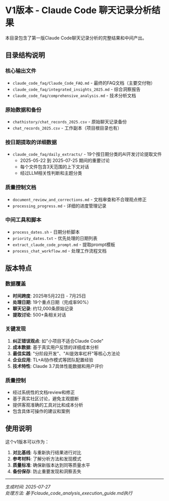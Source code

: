 # V1版本 - Claude Code 聊天记录分析结果

本目录包含了第一版Claude Code聊天记录分析的完整结果和中间产出。

## 目录结构说明

### 核心输出文件
- `claude_code_faq/Claude_Code_FAQ.md` - 最终的FAQ文档（主要交付物）
- `claude_code_faq/integrated_insights_2025.md` - 综合洞察报告
- `claude_code_faq/comprehensive_analysis.md` - 技术分析文档

### 原始数据和备份
- `chathistory/chat_records_2025.csv` - 原始聊天记录备份
- `chat_records_2025.csv` - 工作副本（项目根目录也有）

### 按日期提取的详细数据
- `claude_code_faq/daily_extracts/` - 19个按日期分类的AI开发讨论提取文件
  - 2025-05-22 到 2025-07-25 期间的重要讨论
  - 每个文件包含3天范围的上下文对话
  - 经过LLM相关性判断和主题分类

### 质量控制文档
- `document_review_and_corrections.md` - 文档审查和不合理观点修正
- `processing_progress.md` - 详细的进度管理记录

### 中间工具和脚本
- `process_dates.sh` - 日期分析脚本
- `priority_dates.txt` - 优先处理的日期列表
- `extract_claude_code_prompt.md` - 提取prompt模板
- `process_chat_workflow.md` - 处理工作流程文档

## 版本特点

### 数据覆盖
- **时间跨度**: 2025年5月22日 - 7月25日
- **处理日期**: 19个重点日期（完成率90%）
- **聊天记录**: 约12,000条原始记录
- **提取讨论**: 500+条相关对话

### 关键发现
1. **纠正错误观点**: 如"小项目不适合Claude Code"
2. **成本数据**: 基于真实用户反馈的详细成本分析
3. **最佳实践**: "分阶段开发"、"AI是效率杠杆"等核心方法论
4. **企业应用**: TL+AI协作模式等团队配置经验
5. **技术特性**: Claude 3.7具体性能数据和用户评价

### 质量控制
- 经过系统性的文档review和修正
- 基于真实社区讨论，避免主观臆断
- 提供客观准确的工具对比和成本分析
- 包含具体可操作的建议和案例

## 使用说明

这个v1版本可以作为：
1. **对比基线**: 与重新执行结果进行对比
2. **参考材料**: 了解分析方法和发现模式
3. **质量标准**: 确保新版本达到同等质量水平
4. **备份保存**: 防止重要发现和洞察丢失

---

*生成时间: 2025-07-27*  
*处理方法: 基于claude_code_analysis_execution_guide.md执行*